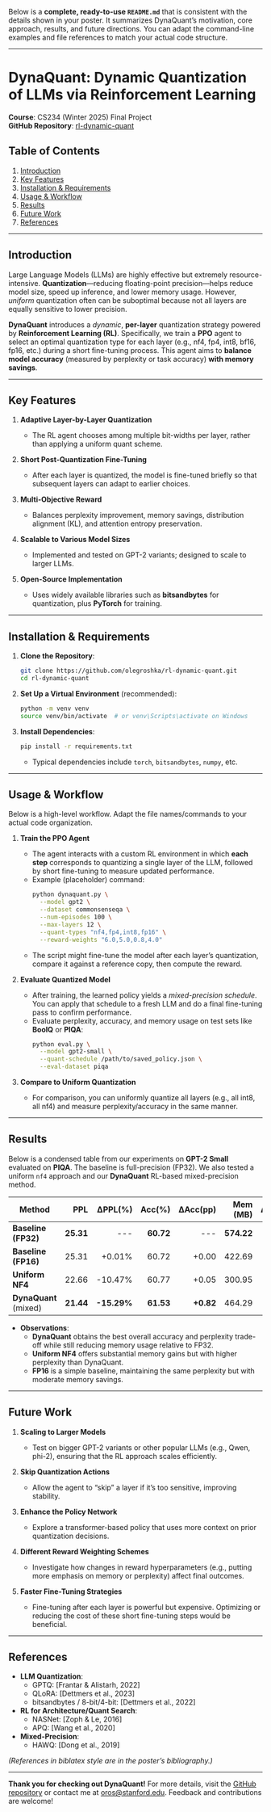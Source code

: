 Below is a **complete, ready-to-use `README.md`** that is consistent with the details shown in your poster. It summarizes DynaQuant’s motivation, core approach, results, and future directions. You can adapt the command-line examples and file references to match your actual code structure.

---

# DynaQuant: Dynamic Quantization of LLMs via Reinforcement Learning

**Course**: CS234 (Winter 2025) Final Project  
**GitHub Repository**: [rl-dynamic-quant](https://github.com/olegroshka/rl-dynamic-quant)  

## Table of Contents
1. [Introduction](#introduction)
2. [Key Features](#key-features)
3. [Installation & Requirements](#installation--requirements)
4. [Usage & Workflow](#usage--workflow)
5. [Results](#results)
6. [Future Work](#future-work)
7. [References](#references)

---

## Introduction

Large Language Models (LLMs) are highly effective but extremely resource-intensive. **Quantization**—reducing floating-point precision—helps reduce model size, speed up inference, and lower memory usage. However, *uniform* quantization often can be suboptimal because not all layers are equally sensitive to lower precision.

**DynaQuant** introduces a *dynamic*, **per-layer** quantization strategy powered by **Reinforcement Learning (RL)**. Specifically, we train a **PPO** agent to select an optimal quantization type for each layer (e.g., nf4, fp4, int8, bf16, fp16, etc.) during a short fine-tuning process. This agent aims to **balance model accuracy** (measured by perplexity or task accuracy) **with memory savings**.

---

## Key Features

1. **Adaptive Layer-by-Layer Quantization**  
   - The RL agent chooses among multiple bit-widths per layer, rather than applying a uniform quant scheme.

2. **Short Post-Quantization Fine-Tuning**  
   - After each layer is quantized, the model is fine-tuned briefly so that subsequent layers can adapt to earlier choices.

3. **Multi-Objective Reward**  
   - Balances perplexity improvement, memory savings, distribution alignment (KL), and attention entropy preservation.

4. **Scalable to Various Model Sizes**  
   - Implemented and tested on GPT-2 variants; designed to scale to larger LLMs.

5. **Open-Source Implementation**  
   - Uses widely available libraries such as **bitsandbytes** for quantization, plus **PyTorch** for training.

---

## Installation & Requirements

1. **Clone the Repository**:
   ```bash
   git clone https://github.com/olegroshka/rl-dynamic-quant.git
   cd rl-dynamic-quant
   ```

2. **Set Up a Virtual Environment** (recommended):
   ```bash
   python -m venv venv
   source venv/bin/activate  # or venv\Scripts\activate on Windows
   ```

3. **Install Dependencies**:
   ```bash
   pip install -r requirements.txt
   ```
   - Typical dependencies include `torch`, `bitsandbytes`, `numpy`, etc.

---

## Usage & Workflow

Below is a high-level workflow. Adapt the file names/commands to your actual code organization.

1. **Train the PPO Agent**  
   - The agent interacts with a custom RL environment in which **each step** corresponds to quantizing a single layer of the LLM, followed by short fine-tuning to measure updated performance.
   - Example (placeholder) command:
     ```bash
     python dynaquant.py \
       --model gpt2 \
       --dataset commonsenseqa \
       --num-episodes 100 \
       --max-layers 12 \
       --quant-types "nf4,fp4,int8,fp16" \
       --reward-weights "6.0,5.0,0.8,4.0"
     ```
   - The script might fine-tune the model after each layer’s quantization, compare it against a reference copy, then compute the reward.

2. **Evaluate Quantized Model**  
   - After training, the learned policy yields a *mixed-precision schedule*. You can apply that schedule to a fresh LLM and do a final fine-tuning pass to confirm performance.
   - Evaluate perplexity, accuracy, and memory usage on test sets like **BoolQ** or **PIQA**:
     ```bash
     python eval.py \
       --model gpt2-small \
       --quant-schedule /path/to/saved_policy.json \
       --eval-dataset piqa
     ```

3. **Compare to Uniform Quantization**  
   - For comparison, you can uniformly quantize all layers (e.g., all int8, all nf4) and measure perplexity/accuracy in the same manner.

---

## Results

Below is a condensed table from our experiments on **GPT-2 Small** evaluated on **PIQA**. The baseline is full-precision (FP32). We also tested a uniform `nf4` approach and our **DynaQuant** RL-based mixed-precision method.

| **Method**          | **PPL**  | **ΔPPL(\%)** | **Acc(\%)** | **ΔAcc(pp)** | **Mem (MB)** | **ΔMem(\%)** |
|---------------------|---------:|-------------:|------------:|-------------:|-------------:|-------------:|
| **Baseline (FP32)** | **25.31** | ---          | **60.72**   | ---          | **574.22**   | ---          |
| **Baseline (FP16)** | 25.31     | +0.01\%      | 60.72       | +0.00        | 422.69       | -26.38\%     |
| **Uniform NF4**     | 22.66     | -10.47\%     | 60.77       | +0.05        | 300.95       | -47.60\%     |
| **DynaQuant** (mixed) | **21.44** | **-15.29\%** | **61.53**   | **+0.82**    | 464.29       | -19.14\%     |

- **Observations**:
  - **DynaQuant** obtains the best overall accuracy and perplexity trade-off while still reducing memory usage relative to FP32.
  - **Uniform NF4** offers substantial memory gains but with higher perplexity than DynaQuant.
  - **FP16** is a simple baseline, maintaining the same perplexity but with moderate memory savings.

---

## Future Work

1. **Scaling to Larger Models**  
   - Test on bigger GPT-2 variants or other popular LLMs (e.g., Qwen, phi-2), ensuring that the RL approach scales efficiently.

2. **Skip Quantization Actions**  
   - Allow the agent to “skip” a layer if it’s too sensitive, improving stability.

3. **Enhance the Policy Network**  
   - Explore a transformer-based policy that uses more context on prior quantization decisions.

4. **Different Reward Weighting Schemes**  
   - Investigate how changes in reward hyperparameters (e.g., putting more emphasis on memory or perplexity) affect final outcomes.

5. **Faster Fine-Tuning Strategies**  
   - Fine-tuning after each layer is powerful but expensive. Optimizing or reducing the cost of these short fine-tuning steps would be beneficial.

---

## References

- **LLM Quantization**: 
  - GPTQ: [Frantar & Alistarh, 2022]  
  - QLoRA: [Dettmers et al., 2023]  
  - bitsandbytes / 8-bit/4-bit: [Dettmers et al., 2022]
- **RL for Architecture/Quant Search**:  
  - NASNet: [Zoph & Le, 2016]  
  - APQ: [Wang et al., 2020]  
- **Mixed-Precision**:  
  - HAWQ: [Dong et al., 2019]

*(References in biblatex style are in the poster’s bibliography.)*

---

**Thank you for checking out DynaQuant!** For more details, visit the [GitHub repository](https://github.com/olegroshka/rl-dynamic-quant) or contact me at [oros@stanford.edu](mailto:oros@stanford.edu). Feedback and contributions are welcome!